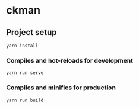 # ckman

## Project setup

```yarn
yarn install
```

### Compiles and hot-reloads for development

```yarn
yarn run serve
```

### Compiles and minifies for production

```yarn
yarn run build
```
